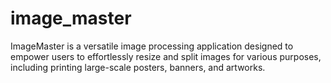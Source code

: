# image_master
ImageMaster is a versatile image processing application designed to empower users to effortlessly resize and split images for various purposes, including printing large-scale posters, banners, and artworks.
